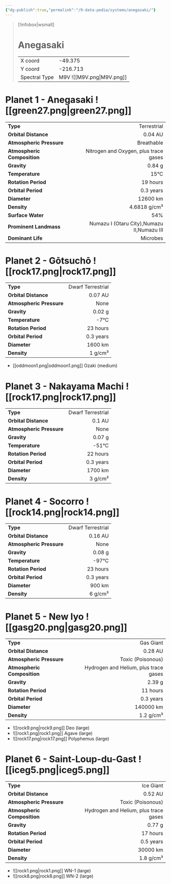 ```yaml
---
{"dg-publish":true,"permalink":"/9-data-pedia/systems/anegasaki/"}
---
```


> [!infobox|wsmall]
> # Anegasaki
> | | |
> | - | - |
> | X coord | -49.375 |
> | Y coord| -216.713 |
> | Spectral Type | M9V ![[M9V.png\|M9V.png]] |

# Planet 1 - Anegasaki ![[green27.png\|green27.png]]
|                             |                           |
| --------------------------- | -------------------------:|
| **Type**                    |             Terrestrial |
| **Orbital Distance**        |   0.04 AU |
| **Atmospheric Pressure**    |       Breathable |
| **Atmospheric Composition** |      Nitrogen and Oxygen, plus trace gases |
| **Gravity**                 |        0.84 g |
| **Temperature**             |    15°C |
| **Rotation Period**         |  19 hours |
| **Orbital Period** | 0.3 years |
| **Diameter**                |      12600 km | 
| **Density**                 |    4.6818 g/cm³ |
| **Surface Water**           |           54% | 
| **Prominent Landmass**      |         Numazu I (Otaru City),Numazu II,Numazu III | 
| **Dominant Life**           |         Microbes |





# Planet 2 - Gōtsuchō ![[rock17.png\|rock17.png]]
|                             |                           |
| --------------------------- | -------------------------:|
| **Type**                    |             Dwarf Terrestrial |
| **Orbital Distance**        |   0.07 AU |
| **Atmospheric Pressure**    |       None |
| **Gravity**                 |        0.02 g |
| **Temperature**             |    -7°C |
| **Rotation Period**         |  23 hours |
| **Orbital Period** | 0.3 years |
| **Diameter**                |      1600 km | 
| **Density**                 |    1 g/cm³ |



- [[oddmoon1.png\|oddmoon1.png]] Ozaki (medium)

# Planet 3 - Nakayama Machi ![[rock17.png\|rock17.png]]
|                             |                           |
| --------------------------- | -------------------------:|
| **Type**                    |             Dwarf Terrestrial |
| **Orbital Distance**        |   0.1 AU |
| **Atmospheric Pressure**    |       None |
| **Gravity**                 |        0.07 g |
| **Temperature**             |    -51°C |
| **Rotation Period**         |  22 hours |
| **Orbital Period** | 0.3 years |
| **Diameter**                |      1700 km | 
| **Density**                 |    3 g/cm³ |





# Planet 4 - Socorro ![[rock14.png\|rock14.png]]
|                             |                           |
| --------------------------- | -------------------------:|
| **Type**                    |             Dwarf Terrestrial |
| **Orbital Distance**        |   0.16 AU |
| **Atmospheric Pressure**    |       None |
| **Gravity**                 |        0.08 g |
| **Temperature**             |    -97°C |
| **Rotation Period**         |  23 hours |
| **Orbital Period** | 0.3 years |
| **Diameter**                |      900 km | 
| **Density**                 |    6 g/cm³ |





# Planet 5 - New Iyo ![[gasg20.png\|gasg20.png]]
|                             |                           |
| --------------------------- | -------------------------:|
| **Type**                    |             Gas Giant |
| **Orbital Distance**        |   0.28 AU |
| **Atmospheric Pressure**    |       Toxic (Poisonous) |
| **Atmospheric Composition** |      Hydrogen and Helium, plus trace gases |
| **Gravity**                 |        2.39 g |
| **Rotation Period**         |  11 hours |
| **Orbital Period** | 0.3 years |
| **Diameter**                |      140000 km | 
| **Density**                 |    1.2 g/cm³ |



- ![[rock9.png\|rock9.png]] Deo (large)
- ![[rock1.png\|rock1.png]] Agave (large)
- ![[rock17.png\|rock17.png]] Polyphemus (large)


# Planet 6 - Saint-Loup-du-Gast ![[iceg5.png\|iceg5.png]]
|                             |                           |
| --------------------------- | -------------------------:|
| **Type**                    |             Ice Giant |
| **Orbital Distance**        |   0.52 AU |
| **Atmospheric Pressure**    |       Toxic (Poisonous) |
| **Atmospheric Composition** |      Hydrogen and Helium, plus trace gases |
| **Gravity**                 |        0.77 g |
| **Rotation Period**         |  17 hours |
| **Orbital Period** | 0.5 years |
| **Diameter**                |      30000 km | 
| **Density**                 |    1.8 g/cm³ |



- ![[rock1.png\|rock1.png]] WN-1 (large)
- ![[rock8.png\|rock8.png]] WN-2 (large)


